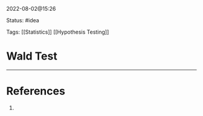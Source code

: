 2022-08-02@15:26

Status: #idea

Tags: [[Statistics]] [[Hypothesis Testing]]

# Wald Test






---
# References
1. 
